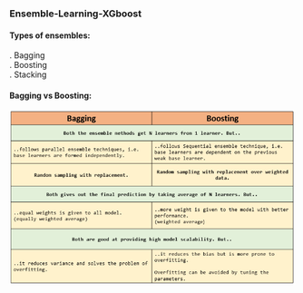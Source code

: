 ### Ensemble-Learning-XGboost 
#### Types of ensembles: 
. Bagging   
. Boosting   
. Stacking  

#### Bagging vs Boosting:  
    
![image.png](images/baggingvsboosting.jpg)   
